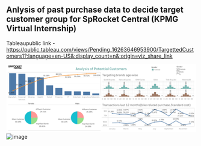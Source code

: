 ## Anlysis of past purchase data to decide target customer group for SpRocket Central (KPMG Virtual Internship)
Tableaupublic link - https://public.tableau.com/views/Pending_16263646953900/TargettedCustomers1?:language=en-US&:display_count=n&:origin=viz_share_link

![image1](https://github.com/DeyDipankar/Tableau-Projects/blob/main/KPMG%20vitual%20internship_finding%20out%20potential%20customers%20for%20SpRocket/Customer%20analysis.jpg?raw=true)
![image](https://user-images.githubusercontent.com/55606382/126034749-b61097e8-3262-4522-afc9-e1da88e52e5d.png)
